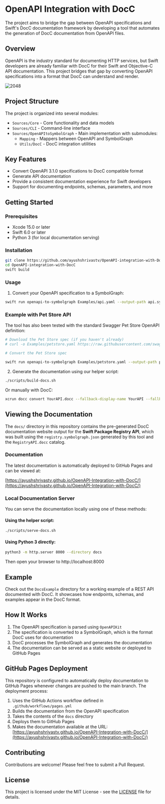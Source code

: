 # OpenAPI Integration with DocC

The project aims to bridge the gap between OpenAPI specifications and Swift's DocC documentation framework by developing a tool that automates the generation of DocC documentation from OpenAPI files.

## Overview

OpenAPI is the industry standard for documenting HTTP services, but Swift developers are already familiar with DocC for their Swift and Objective-C API documentation. This project bridges that gap by converting OpenAPI specifications into a format that DocC can understand and render.

![2048](https://github.com/user-attachments/assets/f9a751be-9d2f-43f0-8346-04af7edaea57)

## Project Structure

The project is organized into several modules:

- `Sources/Core` - Core functionality and data models
- `Sources/CLI` - Command-line interface 
- `Sources/OpenAPItoSymbolGraph` - Main implementation with submodules:
  - `Mapping` - Mappers between OpenAPI and SymbolGraph
  - `Utils/DocC` - DocC integration utilities

## Key Features

- Convert OpenAPI 3.1.0 specifications to DocC compatible format
- Generate API documentation
- Provide a consistent documentation experience for Swift developers
- Support for documenting endpoints, schemas, parameters, and more

## Getting Started

### Prerequisites

- Xcode 15.0 or later
- Swift 6.0 or later
- Python 3 (for local documentation serving)

### Installation

```bash
git clone https://github.com/ayushshrivastv/OpenAPI-integration-with-DocC.git
cd OpenAPI-integration-with-DocC
swift build
```

### Usage

1. Convert your OpenAPI specification to a SymbolGraph:

```bash
swift run openapi-to-symbolgraph Examples/api.yaml --output-path api.symbolgraph.json
```

### Example with Pet Store API

The tool has also been tested with the standard Swagger Pet Store OpenAPI definition:

```bash
# Download the Pet Store spec (if you haven't already)
# curl -o Examples/petstore.yaml https://raw.githubusercontent.com/swagger-api/swagger-petstore/master/src/main/resources/openapi.yaml

# Convert the Pet Store spec

swift run openapi-to-symbolgraph Examples/petstore.yaml --output-path petstore.symbolgraph.json
```

2. Generate the documentation using our helper script:

```bash
./scripts/build-docs.sh
```

Or manually with DocC:

```bash
xcrun docc convert YourAPI.docc --fallback-display-name YourAPI --fallback-bundle-identifier com.example.YourAPI --fallback-bundle-version 1.0.0 --additional-symbol-graph-dir ./ --output-path ./docs --hosting-base-path OpenAPI-Integration-with-DocC
```

## Viewing the Documentation

The `docs/` directory in this repository contains the pre-generated DocC documentation website output for the **Swift Package Registry API**, which was built using the `registry.symbolgraph.json` generated by this tool and the `RegistryAPI.docc` catalog.

### Documentation

The latest documentation is automatically deployed to GitHub Pages and can be viewed at:

[https://ayushshrivastv.github.io/OpenAPI-Integration-with-DocC/](https://ayushshrivastv.github.io/OpenAPI-Integration-with-DocC/)

### Local Documentation Server

You can serve the documentation locally using one of these methods:

#### Using the helper script:

```bash
./scripts/serve-docs.sh
```

#### Using Python 3 directly:

```bash
python3 -m http.server 8000 --directory docs
```

Then open your browser to http://localhost:8000

## Example

Check out the `DocsExample` directory for a working example of a REST API documented with DocC. It showcases how endpoints, schemas, and examples appear in the DocC format.

## How It Works

1. The OpenAPI specification is parsed using `OpenAPIKit`
2. The specification is converted to a SymbolGraph, which is the format DocC uses for documentation
3. DocC processes the SymbolGraph and generates the documentation
4. The documentation can be served as a static website or deployed to GitHub Pages

## GitHub Pages Deployment

This repository is configured to automatically deploy documentation to GitHub Pages whenever changes are pushed to the main branch. The deployment process:

1. Uses the GitHub Actions workflow defined in `.github/workflows/pages.yml`
2. Builds the documentation from the OpenAPI specification
3. Takes the contents of the `docs` directory
4. Deploys them to GitHub Pages
5. Makes the documentation available at the URL: [https://ayushshrivastv.github.io/OpenAPI-Integration-with-DocC/](https://ayushshrivastv.github.io/OpenAPI-Integration-with-DocC/)

## Contributing

Contributions are welcome! Please feel free to submit a Pull Request.

## License

This project is licensed under the MIT License - see the [LICENSE](LICENSE) file for details.
